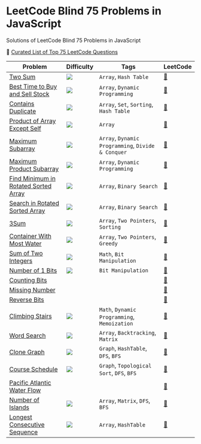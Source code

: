 # LeetCode Blind 75 Problems in JavaScript

Solutions of LeetCode Blind 75 Problems in JavaScript

:goal_net: [Curated List of Top 75 LeetCode Questions](https://www.teamblind.com/post/New-Year-Gift---Curated-List-of-Top-75-LeetCode-Questions-to-Save-Your-Time-OaM1orEU)

| Problem                                                                           | Difficulty                                                | Tags                                               | LeetCode                                                                      |
| --------------------------------------------------------------------------------- | --------------------------------------------------------- | -------------------------------------------------- | ----------------------------------------------------------------------------- |
| [Two Sum](./two-sum.js)                                                           | <img src="https://img.shields.io/badge/-Easy-green" />    | `Array`, `Hash Table`                              | [:link:](https://leetcode.com/problems/two-sum/)                              |
| [Best Time to Buy and Sell Stock](./best-time-to-buy-and-sell-stock.js)           | <img src="https://img.shields.io/badge/-Easy-green" />    | `Array`, `Dynamic Programming`                     | [:link:](https://leetcode.com/problems/best-time-to-buy-and-sell-stock/)      |
| [Contains Duplicate](./contains-duplicate.js)                                     | <img src="https://img.shields.io/badge/-Easy-green" />    | `Array`, `Set`, `Sorting`, `Hash Table`            | [:link:](https://leetcode.com/problems/contains-duplicate/)                   |
| [Product of Array Except Self](./product-of-array-except-self.js)                 | <img src="https://img.shields.io/badge/-Medium-orange" /> | `Array`                                            | [:link:](https://leetcode.com/problems/product-of-array-except-self/)         |
| [Maximum Subarray](./maximum-subarray.js)                                         | <img src="https://img.shields.io/badge/-Easy-green" />    | `Array`, `Dynamic Programming`, `Divide & Conquer` | [:link:](https://leetcode.com/problems/maximum-subarray/)                     |
| [ Maximum Product Subarray](./maximum-product-subarray.js)                        | <img src="https://img.shields.io/badge/-Medium-orange" /> | `Array`, `Dynamic Programming`                     | [:link:](https://leetcode.com/problems/maximum-product-subarray/)             |
| [Find Minimum in Rotated Sorted Array](./find-minimum-in-rotated-sorted-array.js) | <img src="https://img.shields.io/badge/-Medium-orange" /> | `Array`, `Binary Search`                           | [:link:](https://leetcode.com/problems/find-minimum-in-rotated-sorted-array/) |
| [Search in Rotated Sorted Array](./search-in-rotated-sorted-array.js)             | <img src="https://img.shields.io/badge/-Medium-orange" /> | `Array`, `Binary Search`                           | [:link:](https://leetcode.com/problems/search-in-rotated-sorted-array/)       |
| [3Sum](./3sum.js)                                                                 | <img src="https://img.shields.io/badge/-Medium-orange" /> | `Array`, `Two Pointers`, `Sorting`                 | [:link:](https://leetcode.com/problems/3sum/)                                 |
| [Container With Most Water](./container-with-most-water.js)                       | <img src="https://img.shields.io/badge/-Medium-orange" /> | `Array`, `Two Pointers`, `Greedy`                  | [:link:](https://leetcode.com/problems/container-with-most-water/)            |
| [Sum of Two Integers](./sum-of-two-integers.js)                                   | <img src="https://img.shields.io/badge/-Medium-orange" /> | `Math`, `Bit Manipulation`                         | [:link:](https://leetcode.com/problems/sum-of-two-integers/)                  |
| [Number of 1 Bits](./number-of-1-bits.js)                                         | <img src="https://img.shields.io/badge/-Easy-green" />    | `Bit Manipulation`                                 | [:link:](https://leetcode.com/problems/number-of-1-bits/)                     |
| [Counting Bits]()                                                                 |                                                           |                                                    | [:link:](https://leetcode.com/problems/counting-bits/)                        |
| [Missing Number]()                                                                |                                                           |                                                    | [:link:](https://leetcode.com/problems/missing-number/)                       |
| [Reverse Bits]()                                                                  |                                                           |                                                    | [:link:](https://leetcode.com/problems/reverse-bits/)                         |
| [Climbing Stairs](./climbing-stairs.js)                                           | <img src="https://img.shields.io/badge/-Easy-green" />    | `Math`, `Dynamic Programming`, `Memoization`       | [:link:](https://leetcode.com/problems/climbing-stairs/)                      |
| [Word Search](./word-search.js)                                                   | <img src="https://img.shields.io/badge/-Medium-orange" /> | `Array`, `Backtracking`, `Matrix`                  | [:link:](https://leetcode.com/problems/word-search/)                          |
| [Clone Graph](./clone-graph.js)                                                   | <img src="https://img.shields.io/badge/-Medium-orange" /> | `Graph`, `HashTable`, `DFS`, `BFS`                 | [:link:](https://leetcode.com/problems/clone-graph/)                          |
| [Course Schedule](./course-schedule.js)                                           | <img src="https://img.shields.io/badge/-Medium-orange" /> | `Graph`, `Topological Sort`, `DFS`, `BFS`          | [:link:](https://leetcode.com/problems/course-schedule/)                      |
| [Pacific Atlantic Water Flow]()                                                   |                                                           |                                                    | [:link:](https://leetcode.com/problems/pacific-atlantic-water-flow/)          |
| [Number of Islands](./number-of-islands.js)                                       | <img src="https://img.shields.io/badge/-Medium-orange" /> | `Array`, `Matrix`, `DFS`, `BFS`                    | [:link:](https://leetcode.com/problems/number-of-islands/)                    |
| [Longest Consecutive Sequence](./longest-consecutive-sequence.js)                 | <img src="https://img.shields.io/badge/-Medium-orange" /> | `Array`, `HashTable`                               | [:link:](https://leetcode.com/problems/longest-consecutive-sequence/)         |
